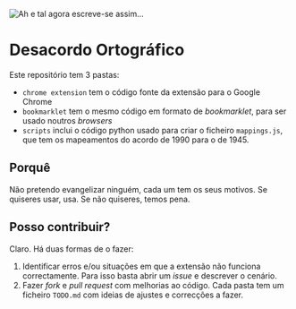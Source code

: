 ![Ah e tal agora escreve-se assim...](https://raw.github.com/brecke/desacordo_ortografico/master/images/fuck-that-bitch-yao-ming.png)

# Desacordo Ortográfico #

Este repositório tem 3 pastas:

* `chrome extension` tem o código fonte da extensão para o Google Chrome
* `bookmarklet` tem o mesmo código em formato de *bookmarklet*, para ser usado noutros *browsers*
* `scripts` inclui o código python usado para criar o ficheiro `mappings.js`, que tem os mapeamentos do acordo de 1990 para o de 1945.

## Porquê ##

Não pretendo evangelizar ninguém, cada um tem os seus motivos. Se quiseres usar, usa. Se não quiseres, temos pena.

## Posso contribuir? ##

Claro. Há duas formas de o fazer:

1. Identificar erros e/ou situações em que a extensão não funciona correctamente. Para isso basta abrir um *issue* e descrever o cenário.
2. Fazer *fork* e *pull request* com melhorias ao código. Cada pasta tem um ficheiro `TODO.md` com ideias de ajustes e correcções a fazer.


